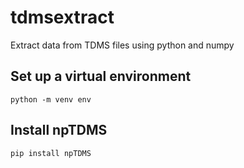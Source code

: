 # tdmsextract
Extract data from TDMS files using python and numpy
## Set up a virtual environment
    python -m venv env
## Install npTDMS
    pip install npTDMS